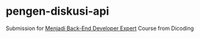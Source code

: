# pengen-diskusi-api
Submission for [Menjadi Back-End Developer Expert](https://www.dicoding.com/academies/276) Course from Dicoding
